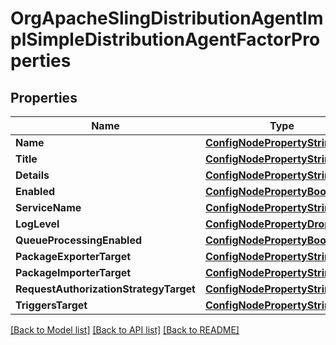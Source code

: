 # OrgApacheSlingDistributionAgentImplSimpleDistributionAgentFactorProperties

## Properties
Name | Type | Description | Notes
------------ | ------------- | ------------- | -------------
**Name** | [**ConfigNodePropertyString**](configNodePropertyString.md) |  | [optional] 
**Title** | [**ConfigNodePropertyString**](configNodePropertyString.md) |  | [optional] 
**Details** | [**ConfigNodePropertyString**](configNodePropertyString.md) |  | [optional] 
**Enabled** | [**ConfigNodePropertyBoolean**](configNodePropertyBoolean.md) |  | [optional] 
**ServiceName** | [**ConfigNodePropertyString**](configNodePropertyString.md) |  | [optional] 
**LogLevel** | [**ConfigNodePropertyDropDown**](configNodePropertyDropDown.md) |  | [optional] 
**QueueProcessingEnabled** | [**ConfigNodePropertyBoolean**](configNodePropertyBoolean.md) |  | [optional] 
**PackageExporterTarget** | [**ConfigNodePropertyString**](configNodePropertyString.md) |  | [optional] 
**PackageImporterTarget** | [**ConfigNodePropertyString**](configNodePropertyString.md) |  | [optional] 
**RequestAuthorizationStrategyTarget** | [**ConfigNodePropertyString**](configNodePropertyString.md) |  | [optional] 
**TriggersTarget** | [**ConfigNodePropertyString**](configNodePropertyString.md) |  | [optional] 

[[Back to Model list]](../README.md#documentation-for-models) [[Back to API list]](../README.md#documentation-for-api-endpoints) [[Back to README]](../README.md)


